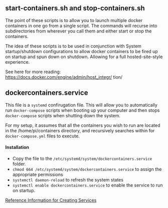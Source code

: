 ## start-containers.sh and stop-containers.sh
The point of these scripts is to allow you to launch multiple docker containers in one go from a single script. The commands will recurse into subdirectories from wherever you call them and either start or stop the containers.

The idea of these scripts is to be used in conjunction with System startup/shutdown configurations to allow docker containers to be fired up on startup and spun down on shutdown. Allowing for a full hosted-site-style experience.

See here for more reading: https://docs.docker.com/engine/admin/host_integr/
tion/

## dockercontainers.service

This file is a ```systemd``` confirugation file. This will allow you to automatically run ```docker-compose``` scripts when booting up your computer and then stops ```docker-compose``` scripts when shutting down the system.

For my setup, it assumes that all the containers you wish to run are located in the /home/pi/containers directory, and recursively searches within for ```docker-compose.yml``` files to execute.

#### Installation
* Copy the file to the ```/etc/systemd/system/dockercontainers.service``` folder.
* ```chmod 664 /etc/systemd/system/dockercontainers.service``` to assign the appropriate permissions
* ```systemctl daemon-reload``` to refresh the system states
* ```systemctl enable dockercontainers.service``` to enable the service to run on startup.

[Reference Information for Creating Services](https://access.redhat.com/documentation/en-US/Red_Hat_Enterprise_Linux/7/html/System_Administrators_Guide/sect-Managing_Services_with_systemd-Unit_Files.html)